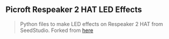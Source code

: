 ## Picroft Respeaker 2 HAT LED Effects 
>Python files to make LED effects on Respeaker 2 HAT from SeedStudio. Forked from [here](https://github.com/respeaker/mic_hat)

